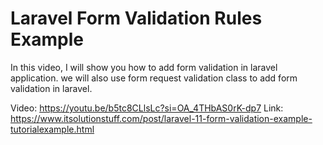 # Laravel Form Validation Rules Example
In this video, I will show you how to add form validation in laravel application. we will also use form request validation class to add form validation in laravel.

Video: https://youtu.be/b5tc8CLlsLc?si=OA_4THbAS0rK-dp7
Link: https://www.itsolutionstuff.com/post/laravel-11-form-validation-example-tutorialexample.html
